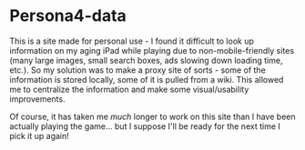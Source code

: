 # Persona4-data

This is a site made for personal use - I found it difficult to look up information on my aging iPad while playing due to non-mobile-friendly sites (many large images, small search boxes, ads slowing down loading time, etc.).  So my solution was to make a proxy site of sorts - some of the information is stored locally, some of it is pulled from a wiki.  This allowed me to centralize the information and make some visual/usability improvements.

Of course, it has taken me _much_ longer to work on this site than I have been actually playing the game... but I suppose I'll be ready for the next time I pick it up again!

